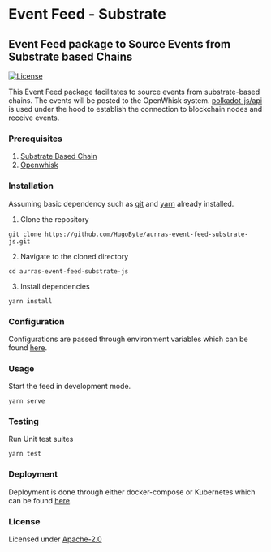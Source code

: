 # Event Feed - Substrate

## Event Feed package to Source Events from Substrate based Chains

[![License](https://img.shields.io/badge/license-Apache--2.0-blue.svg)](http://www.apache.org/licenses/LICENSE-2.0)

This Event Feed package facilitates to source events from substrate-based chains. The events will be posted to the OpenWhisk system. [polkadot-js/api](https://github.com/polkadot-js/api) is used under the hood to establish the connection to blockchain nodes and receive events.

### Prerequisites

1. [Substrate Based Chain](https://substrate.dev/docs/en/tutorials/create-your-first-substrate-chain/)
2. [Openwhisk](../../../dependencies/openwhisk/)

### Installation

Assuming basic dependency such as [git](https://git-scm.com/) and [yarn](https://yarnpkg.com/) already installed.

1. Clone the repository

```text
git clone https://github.com/HugoByte/aurras-event-feed-substrate-js.git
```

  2. Navigate to the cloned directory

```text
cd aurras-event-feed-substrate-js
```

  3. Install dependencies

```text
yarn install
```

### Configuration

Configurations are passed through environment variables which can be found [here](configuration.md).

### Usage

Start the feed in development mode.

```text
yarn serve
```

### Testing

Run Unit test suites

```text
yarn test
```

### Deployment

Deployment is done through either docker-compose or Kubernetes which can be found [here](deployment/).

### License

Licensed under [Apache-2.0](https://github.com/HugoByte/aurras-documentation/tree/f07f6727f0cb01cccf04f15ec446e2d310ca1cb9/components/event-feed/substrate-event-feed/LICENSE/README.md)

